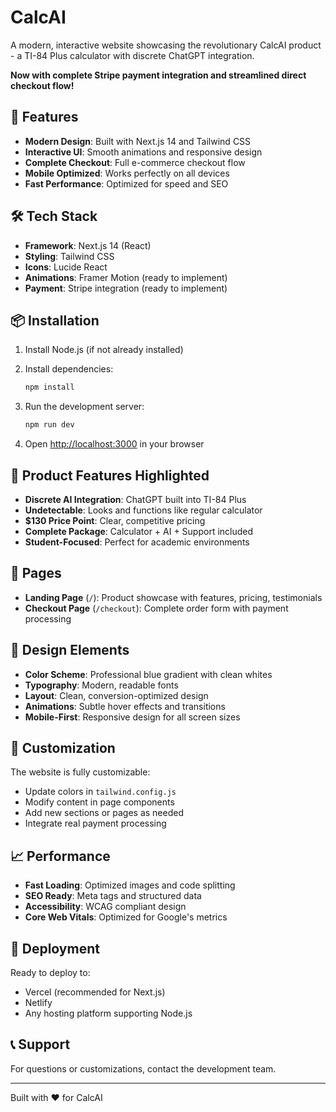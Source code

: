 # CalcAI 

A modern, interactive website showcasing the revolutionary CalcAI product - a TI-84 Plus calculator with discrete ChatGPT integration.

**Now with complete Stripe payment integration and streamlined direct checkout flow!**

## 🚀 Features

- **Modern Design**: Built with Next.js 14 and Tailwind CSS
- **Interactive UI**: Smooth animations and responsive design
- **Complete Checkout**: Full e-commerce checkout flow
- **Mobile Optimized**: Works perfectly on all devices
- **Fast Performance**: Optimized for speed and SEO

## 🛠️ Tech Stack

- **Framework**: Next.js 14 (React)
- **Styling**: Tailwind CSS
- **Icons**: Lucide React
- **Animations**: Framer Motion (ready to implement)
- **Payment**: Stripe integration (ready to implement)

## 📦 Installation

1. Install Node.js (if not already installed)
2. Install dependencies:
   ```bash
   npm install
   ```

3. Run the development server:
   ```bash
   npm run dev
   ```

4. Open [http://localhost:3000](http://localhost:3000) in your browser

## 🎯 Product Features Highlighted

- **Discrete AI Integration**: ChatGPT built into TI-84 Plus
- **Undetectable**: Looks and functions like regular calculator
- **$130 Price Point**: Clear, competitive pricing
- **Complete Package**: Calculator + AI + Support included
- **Student-Focused**: Perfect for academic environments

## 📱 Pages

- **Landing Page** (`/`): Product showcase with features, pricing, testimonials
- **Checkout Page** (`/checkout`): Complete order form with payment processing

## 🎨 Design Elements

- **Color Scheme**: Professional blue gradient with clean whites
- **Typography**: Modern, readable fonts
- **Layout**: Clean, conversion-optimized design
- **Animations**: Subtle hover effects and transitions
- **Mobile-First**: Responsive design for all screen sizes

## 🔧 Customization

The website is fully customizable:
- Update colors in `tailwind.config.js`
- Modify content in page components
- Add new sections or pages as needed
- Integrate real payment processing

## 📈 Performance

- **Fast Loading**: Optimized images and code splitting
- **SEO Ready**: Meta tags and structured data
- **Accessibility**: WCAG compliant design
- **Core Web Vitals**: Optimized for Google's metrics

## 🚀 Deployment

Ready to deploy to:
- Vercel (recommended for Next.js)
- Netlify
- Any hosting platform supporting Node.js

## 📞 Support

For questions or customizations, contact the development team.

---

Built with ❤️ for CalcAI
